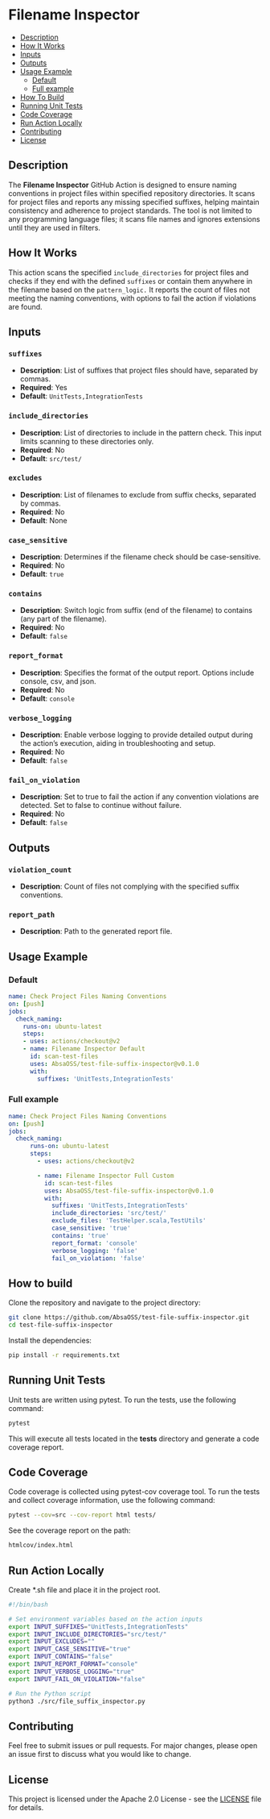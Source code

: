 # Filename Inspector

- [Description](#description)
- [How It Works](#how-it-works)
- [Inputs](#inputs)
- [Outputs](#outputs)
- [Usage Example](#usage-example)
  - [Default](#default)
  - [Full example](#full-example)
- [How To Build](#how-to-build)
- [Running Unit Tests](#running-unit-tests)
- [Code Coverage](#code-coverage)
- [Run Action Locally](#run-action-locally)
- [Contributing](#contributing)
- [License](#license)

## Description
The **Filename Inspector** GitHub Action is designed to ensure naming conventions in project files within specified repository directories. It scans for project files and reports any missing specified suffixes, helping maintain consistency and adherence to project standards. The tool is not limited to any programming language files; it scans file names and ignores extensions until they are used in filters.

## How It Works
This action scans the specified `include_directories` for project files and checks if they end with the defined `suffixes` or contain them anywhere in the filename based on the `pattern_logic.` It reports the count of files not meeting the naming conventions, with options to fail the action if violations are found.

## Inputs
### `suffixes`
- **Description**: List of suffixes that project files should have, separated by commas.
- **Required**: Yes
- **Default**: `UnitTests,IntegrationTests`

### `include_directories`
- **Description**: List of directories to include in the pattern check. This input limits scanning to these directories only.
- **Required**: No
- **Default**: `src/test/`

### `excludes`
- **Description**: List of filenames to exclude from suffix checks, separated by commas.
- **Required**: No
- **Default**: None

### `case_sensitive`
- **Description**: Determines if the filename check should be case-sensitive.
- **Required**: No
- **Default**: `true`

### `contains`
- **Description**: Switch logic from suffix (end of the filename) to contains (any part of the filename).
- **Required**: No
- **Default**: `false`

### `report_format`
- **Description**: Specifies the format of the output report. Options include console, csv, and json.
- **Required**: No
- **Default**: `console`

### `verbose_logging`
- **Description**: Enable verbose logging to provide detailed output during the action’s execution, aiding in troubleshooting and setup.
- **Required**: No
- **Default**: `false`

### `fail_on_violation`
- **Description**: Set to true to fail the action if any convention violations are detected. Set to false to continue without failure.
- **Required**: No
- **Default**: `false`

## Outputs
### `violation_count`
- **Description**: Count of files not complying with the specified suffix conventions.

### `report_path`
- **Description**: Path to the generated report file.

## Usage Example
### Default
```yaml
name: Check Project Files Naming Conventions
on: [push]
jobs:
  check_naming:
    runs-on: ubuntu-latest
    steps:
    - uses: actions/checkout@v2
    - name: Filename Inspector Default
      id: scan-test-files
      uses: AbsaOSS/test-file-suffix-inspector@v0.1.0
      with:
        suffixes: 'UnitTests,IntegrationTests'
```

### Full example
```yaml
name: Check Project Files Naming Conventions
on: [push]
jobs:
  check_naming:
      runs-on: ubuntu-latest
      steps:
        - uses: actions/checkout@v2

        - name: Filename Inspector Full Custom
          id: scan-test-files
          uses: AbsaOSS/test-file-suffix-inspector@v0.1.0
          with:
            suffixes: 'UnitTests,IntegrationTests'
            include_directories: 'src/test/'
            exclude_files: 'TestHelper.scala,TestUtils'
            case_sensitive: 'true'
            contains: 'true'
            report_format: 'console'
            verbose_logging: 'false'
            fail_on_violation: 'false'
```

## How to build

Clone the repository and navigate to the project directory:

```bash
git clone https://github.com/AbsaOSS/test-file-suffix-inspector.git
cd test-file-suffix-inspector
```

Install the dependencies:
```bash
pip install -r requirements.txt
```


## Running Unit Tests
Unit tests are written using pytest. To run the tests, use the following command:

```bash
pytest
```

This will execute all tests located in the __tests__ directory and generate a code coverage report.

## Code Coverage
Code coverage is collected using pytest-cov coverage tool. To run the tests and collect coverage information, use the following command:

```bash
pytest --cov=src --cov-report html tests/
```
See the coverage report on the path:
```bash
htmlcov/index.html
```

## Run Action Locally
Create *.sh file and place it in the project root.
```bash
#!/bin/bash

# Set environment variables based on the action inputs
export INPUT_SUFFIXES="UnitTests,IntegrationTests"
export INPUT_INCLUDE_DIRECTORIES="src/test/"
export INPUT_EXCLUDES=""
export INPUT_CASE_SENSITIVE="true"
export INPUT_CONTAINS="false"
export INPUT_REPORT_FORMAT="console"
export INPUT_VERBOSE_LOGGING="true"
export INPUT_FAIL_ON_VIOLATION="false"

# Run the Python script
python3 ./src/file_suffix_inspector.py
```


## Contributing
Feel free to submit issues or pull requests. For major changes, please open an issue first to discuss what you would like to change.

## License

This project is licensed under the Apache 2.0 License - see the [LICENSE](LICENSE) file for details.
